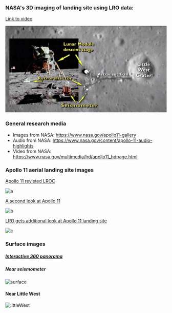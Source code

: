 ### NASA's 3D imaging of landing site using LRO data:

[Link to video](http://commons.wikimedia.org/w/index.php?title=File%3AA_New_Look_at_the_Apollo_11_Landing_Site.ogg)

![ScreenShot](screenShotFrom3DImagingVideo.png)

### General research media
- Images from NASA: https://www.nasa.gov/apollo11-gallery
- Audio from NASA: https://www.nasa.gov/content/apollo-11-audio-highlights
- Video from NASA: https://www.nasa.gov/multimedia/hd/apollo11_hdpage.html

### Apollo 11 aerial landing site images

[Apollo 11 revisted LROC](http://www.nasa.gov/mission_pages/LRO/news/apollo-11.html)

![a](http://www.nasa.gov/sites/default/files/images/628457main1_Apollo_11-670.jpg)

[A second look at Apollo 11](https://www.nasa.gov/mission_pages/LRO/multimedia/lroimages/lroc_20090929_apollo11.html#.VT5cf61Viko)

![b](https://www.nasa.gov/sites/default/files/images/390490main_apollo11_20090929_540.jpg)

[LRO gets additional look at Apollo 11 landing site](https://www.nasa.gov/mission_pages/LRO/multimedia/lroimages/lroc_200911109_apollo11.html#.VT5cdK1Viko)

![c](https://www.nasa.gov/sites/default/files/images/400201main1_lroc_apollo11_20091109_540.jpg)

### Surface images

##### [Interactive 360 panorama](http://www.panoramas.dk/moon/apollo-11.html)

##### Near seismometer
![surface](http://upload.wikimedia.org/wikipedia/commons/thumb/4/49/Aldrin_with_experiment.jpg/1280px-Aldrin_with_experiment.jpg)

#### Near Little West

![littleWest](http://www.lpi.usra.edu/resources/apollopanoramas/images/print/original/JSC2008e040725.jpg)

